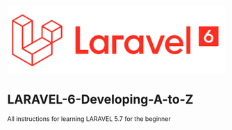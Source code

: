 ![img](images/logo-Transprent.png "laravel")

# LARAVEL-6-Developing-A-to-Z
All instructions for learning LARAVEL 5.7 for the beginner
